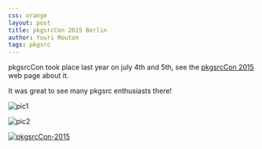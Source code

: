 ```yaml
---
css: orange
layout: post
title: pkgsrcCon 2015 Berlin
author: Youri Mouton
tags: pkgsrc
---
```


pkgsrcCon took place last year on july 4th and 5th, see the 
[pkgsrcCon 2015](http://pkgsrc.pub/pkgsrcCon/2015/) web page about it. 

It was great to see many pkgsrc enthusiasts there!

![pic1](http://misc.netbsd-news.me/pkgsrcCon2015/Berlin_1.png)

![pic2](http://misc.netbsd-news.me/pkgsrcCon2015/Berlin_2.png)

[![pkgsrcCon-2015](http://pkgsrc.pub/pkgsrcCon/2015/pkgsrccon2015-logo.svg)](http://pkgsrc.pub/pkgsrcCon/2015/)
